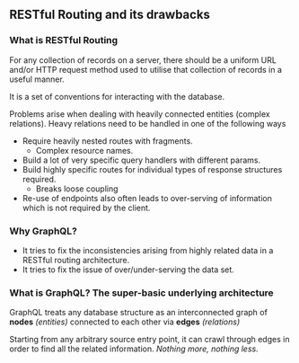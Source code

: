 ## RESTful Routing and its drawbacks

### What is RESTful Routing

For any collection of records on a server, there should be a uniform URL and/or HTTP request method used to utilise that collection of records in a useful manner.

It is a set of conventions for interacting with the database.

Problems arise when dealing with heavily connected entities (complex relations). Heavy relations need to be handled in one of the following ways

- Require heavily nested routes with fragments.
  - Complex resource names.
- Build a lot of very specific query handlers with different params.
- Build highly specific routes for individual types of response structures required.
  - Breaks loose coupling
- Re-use of endpoints also often leads to over-serving of information which is not required by the client.

### Why GraphQL?

- It tries to fix the inconsistencies arising from highly related data in a RESTful routing architecture.
- It tries to fix the issue of over/under-serving the data set.

### What is GraphQL? The super-basic underlying architecture

GraphQL treats any database structure as an interconnected graph of **nodes** _(entities)_ connected to each other via **edges** _(relations)_

Starting from any arbitrary source entry point, it can crawl through edges in order to find all the related information. _Nothing more, nothing less._
